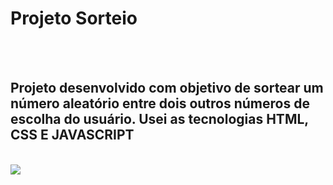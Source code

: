 <h1>Projeto Sorteio</h1>
<br>
<br>
<h2>Projeto desenvolvido com objetivo de sortear um número aleatório entre dois outros números de escolha do usuário. Usei as tecnologias HTML, CSS E JAVASCRIPT</h2>
<br>
<img src="https://github.com/GustavoLuna87/Sorteador-de-Numeros/blob/main/assets/Projeto-pronto.png?raw=true">
